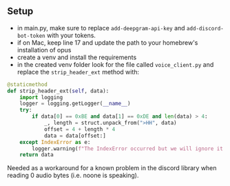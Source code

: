 ## Setup

- in main.py, make sure to replace `add-deepgram-api-key` and `add-discord-bot-token` with your tokens.
- if on Mac, keep line 17 and update the path to your homebrew's installation of opus 
- create a venv and install the requirements
- in the created venv folder look for the file called `voice_client.py` and replace the `strip_header_ext` method with:

```python
@staticmethod
def strip_header_ext(self, data):
    import logging
    logger = logging.getLogger(__name__)
    try:
        if data[0] == 0xBE and data[1] == 0xDE and len(data) > 4:
            _, length = struct.unpack_from(">HH", data)
            offset = 4 + length * 4
            data = data[offset:]
    except IndexError as e:
        logger.warning(f"The IndexError occurred but we will ignore it! Just means this part of the data probably is 0 bytes.. Data: {data}")
    return data
```

Needed as a workaround for a known problem in the discord library when reading 0 audio bytes (i.e. noone is speaking). 